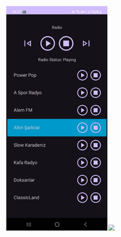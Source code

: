 <img src="https://github.com/adempolat/RadioApp/blob/main/app/src/main/res/drawable/ss1.jpeg" padding="5" height="600"/> 

<img src="https://github.com/adempolat/RadioApp/blob/main/app/src/main/res/drawable/ss2.jpeg" padding="5" height="600"/> 
